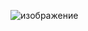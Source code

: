 ![изображение](https://github.com/bryan-alot/Gta-v-hck/assets/142988394/0dce4c0b-89ed-4e92-8518-6ac85a8a096d)
